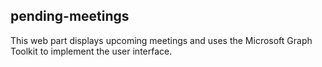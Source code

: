 ## pending-meetings

This web part displays upcoming meetings and uses the Microsoft Graph Toolkit to implement the user interface.